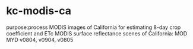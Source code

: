 # kc-modis-ca
purpose:process MODIS images of California for estimating 8-day crop coefficient and ETc
MODIS surface reflectance scenes of California: MOD MYD v0804, v0904, v0805


